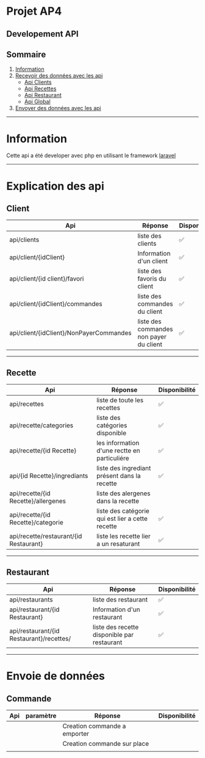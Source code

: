 <link rel="stylesheet" href="https://cdn.jsdelivr.net/npm/bootstrap-icons@1.10.3/font/bootstrap-icons.css">

# Projet AP4
## Developement API <i class="bi bi-broadcast-pin"></i>


## Sommaire
1. [Information](#information)
2. [Recevoir des données avec les api](#explication-des-api)
    - [Api Clients](#client)
    - [Api Recettes](#recette)
    - [Api Restaurant](#restaurant)
    - [Api Global](#global)
3. [Envoyer des données avec les api](#Envoie-de-données)

---
# Information

Cette api a été developer avec php en utilisant le framework [laravel](https://laravel.com/)

---
# Explication des api
## Client
|Api | Réponse| Disponibilité |
|---|---|---|
| api/clients | liste des clients |✅|
| api/client/{idClient}| Information d'un client|✅|
| api/client/{id client}/favori | liste des favoris du client |✅|
| api/client/{idClient}/commandes| liste des commandes du client|✅|
| api/client/{idClient}/NonPayerCommandes| liste des commandes non payer du client|✅|

---
## Recette

|Api | Réponse|Disponibilité |
|---|---|---|
| api/recettes|liste de toute les recettes|✅|
| api/recette/categories| liste des catégories disponible|✅|
| api/recette/{id Recette} | les information d'une rectte en particuliére |✅|
| api/{id Recette}/ingrediants | liste des ingrediant présent dans la recette|✅|
| api/recette/{id Recette}/allergenes| liste des alergenes dans la recette||
|api/recette/{id Recette}/categorie|liste des catégorie qui est lier a cette recette|✅|
|api/recette/restaurant/{id Restaurant}|liste les recette lier a un resaturant|✅|


---

## Restaurant

|Api | Réponse|Disponibilité |
|---|---|---|
| api/restaurants | liste des restaurant |✅|
| api/restaurant/{id Restaurant} | Information d'un restaurant |✅|
| api/restaurant/{id Restaurant}/recettes/ | liste des recette disponible par restaurant |✅|

---
# Envoie de données

## Commande

|Api |paramètre| Réponse |Disponibilité |
|---|---|---|---|
|||Creation commande a emporter||
|||Creation commande sur place||
|||||